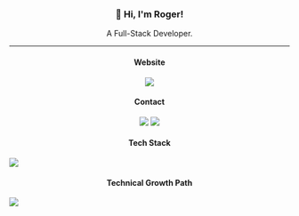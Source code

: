 <h3 align="center">👋 Hi, I'm Roger!</h3>
<p align="center">A Full-Stack Developer.<p>

---

<h4 align="center">Website</h4>
<p align="center">
  <a target="_blank" href="https://roger.ink"><img src="https://img.shields.io/badge/https://roger.ink-brightgreen?style=for-the-badge" /></a>
</p>

<h4 align="center">Contact</h4>
<p align="center">
  <a target="_blank" href="mailto:roger.twan@gmail.com"><img src="https://img.shields.io/static/v1?message=Gmail&logo=gmail&label=%20&style=for-the-badge&color=EA4335&labelColor=5c5c5c&logoColor=white" /></a>
  <a target="_blank" href="https://www.linkedin.com/in/roger-twan"><img src="https://img.shields.io/static/v1?message=LinkedIn&logo=linkedIn&label=%20&style=for-the-badge&color=0A66C2&labelColor=5c5c5c" /></a>
</p>

<h4 align="center">Tech Stack</h4>
<image src="https://raw.githubusercontent.com/roger-twan/website/main/doc/skills-screenshot-hideYear.jpeg">

<h4 align="center">Technical Growth Path</h4>
<image src="https://raw.githubusercontent.com/roger-twan/website/main/doc/skills-screenshot.jpeg">

<!--
[![Roger's GitHub stats](https://github-readme-stats.vercel.app/api?username=roger-twan&show_icons=true)](https://github.com/roger-twan)
[![Roger's GitHub Streak](https://streak-stats.demolab.com?user=roger-twan&theme=tokyonight_duo&border=E4E2E2&stroke=E4E2E2&ring=4382E5&fire=4382E5&currStreakNum=4382E5&sideNums=4382E5&currStreakLabel=454D57&sideLabels=454D57&dates=999999)](https://github.com/toger-twan)
[![Roger's Top Langs](https://github-readme-stats.vercel.app/api/top-langs/?username=roger-twan&layout=compact)](https://github.com/roger-twan)
[![Roger's github activity graph](https://github-readme-activity-graph.cyclic.app/graph?username=roger-twan&theme=minimal)](https://github.com/roger-twan)
-->
